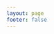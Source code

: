 ```yaml
---
layout: page
footer: false
---
```

<!-- - package name: {{ $params.name }} -->
<!-- - version: {{ $params.language }} -->
<script setup>
import { useData } from 'vitepress'
import { ref } from 'vue'

// params 是一个 Vue ref
const { params } = useData()
//console.log(params.value);
//console.log(params.value.name);

const id = ref("");
const gameurl = ref("");
const resetHeight = ref(false);
if (params.value.gamefilename === 'xxx'){
    //这里可根据游戏名称来定制化 是否需要设定firame高度
}
id.value = "h5" + params.value.gamefilename;
gameurl.value = "/classic/emulatorJS-4.0.12/games/index.html?language=zh-CN&name=" + params.value.gamefilename;
</script>

<GameEntranceV :id="id" :src="gameurl" :resetHeight="resetHeight"></GameEntranceV>